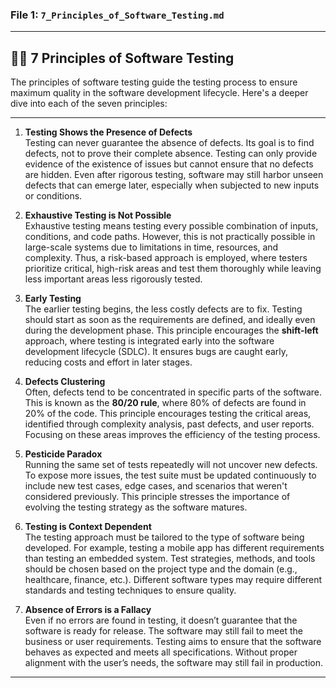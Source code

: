 ### **File 1: `7_Principles_of_Software_Testing.md`**

---

## 🧑‍💻 **7 Principles of Software Testing**

The principles of software testing guide the testing process to ensure maximum quality in the software development lifecycle. Here's a deeper dive into each of the seven principles:

---

1. **Testing Shows the Presence of Defects**  
   Testing can never guarantee the absence of defects. Its goal is to find defects, not to prove their complete absence. Testing can only provide evidence of the existence of issues but cannot ensure that no defects are hidden. Even after rigorous testing, software may still harbor unseen defects that can emerge later, especially when subjected to new inputs or conditions.  

2. **Exhaustive Testing is Not Possible**  
   Exhaustive testing means testing every possible combination of inputs, conditions, and code paths. However, this is not practically possible in large-scale systems due to limitations in time, resources, and complexity. Thus, a risk-based approach is employed, where testers prioritize critical, high-risk areas and test them thoroughly while leaving less important areas less rigorously tested.  

3. **Early Testing**  
   The earlier testing begins, the less costly defects are to fix. Testing should start as soon as the requirements are defined, and ideally even during the development phase. This principle encourages the **shift-left** approach, where testing is integrated early into the software development lifecycle (SDLC). It ensures bugs are caught early, reducing costs and effort in later stages.  

4. **Defects Clustering**  
   Often, defects tend to be concentrated in specific parts of the software. This is known as the **80/20 rule**, where 80% of defects are found in 20% of the code. This principle encourages testing the critical areas, identified through complexity analysis, past defects, and user reports. Focusing on these areas improves the efficiency of the testing process.  

5. **Pesticide Paradox**  
   Running the same set of tests repeatedly will not uncover new defects. To expose more issues, the test suite must be updated continuously to include new test cases, edge cases, and scenarios that weren't considered previously. This principle stresses the importance of evolving the testing strategy as the software matures.  

6. **Testing is Context Dependent**  
   The testing approach must be tailored to the type of software being developed. For example, testing a mobile app has different requirements than testing an embedded system. Test strategies, methods, and tools should be chosen based on the project type and the domain (e.g., healthcare, finance, etc.). Different software types may require different standards and testing techniques to ensure quality.  

7. **Absence of Errors is a Fallacy**  
   Even if no errors are found in testing, it doesn’t guarantee that the software is ready for release. The software may still fail to meet the business or user requirements. Testing aims to ensure that the software behaves as expected and meets all specifications. Without proper alignment with the user’s needs, the software may still fail in production.  

---